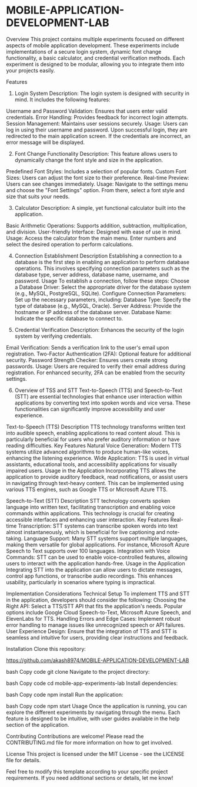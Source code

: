 # MOBILE-APPLICATION-DEVELOPMENT-LAB
Overview This project contains multiple experiments focused on different aspects of mobile application development. These experiments include implementations of a secure login system, dynamic font change functionality, a basic calculator, and credential verification methods. Each experiment is designed to be modular, allowing you to integrate them into your projects easily.

Features

1. Login System Description: The login system is designed with security in mind. It includes the following features:

Username and Password Validation: Ensures that users enter valid credentials. Error Handling: Provides feedback for incorrect login attempts. Session Management: Maintains user sessions securely. Usage: Users can log in using their username and password. Upon successful login, they are redirected to the main application screen. If the credentials are incorrect, an error message will be displayed.

2. Font Change Functionality Description: This feature allows users to dynamically change the font style and size in the application.

Predefined Font Styles: Includes a selection of popular fonts. Custom Font Sizes: Users can adjust the font size to their preference. Real-time Preview: Users can see changes immediately. Usage: Navigate to the settings menu and choose the "Font Settings" option. From there, select a font style and size that suits your needs.

3. Calculator Description: A simple, yet functional calculator built into the application.

Basic Arithmetic Operations: Supports addition, subtraction, multiplication, and division. User-friendly Interface: Designed with ease of use in mind. Usage: Access the calculator from the main menu. Enter numbers and select the desired operation to perform calculations.

4. Connection Establishment Description Establishing a connection to a database is the first step in enabling an application to perform database operations. This involves specifying connection parameters such as the database type, server address, database name, username, and password. Usage To establish a connection, follow these steps: Choose a Database Driver: Select the appropriate driver for the database system (e.g., MySQL, PostgreSQL, SQLite). Configure Connection Parameters: Set up the necessary parameters, including: Database Type: Specify the type of database (e.g., MySQL, Oracle). Server Address: Provide the hostname or IP address of the database server. Database Name: Indicate the specific database to connect to.

5. Credential Verification Description: Enhances the security of the login system by verifying credentials.

Email Verification: Sends a verification link to the user's email upon registration. Two-Factor Authentication (2FA): Optional feature for additional security. Password Strength Checker: Ensures users create strong passwords. Usage: Users are required to verify their email address during registration. For enhanced security, 2FA can be enabled from the security settings.

6. Overview of TSS and STT Text-to-Speech (TTS) and Speech-to-Text (STT) are essential technologies that enhance user interaction within applications by converting text into spoken words and vice versa. These functionalities can significantly improve accessibility and user experience.

Text-to-Speech (TTS) Description TTS technology transforms written text into audible speech, enabling applications to read content aloud. This is particularly beneficial for users who prefer auditory information or have reading difficulties. Key Features Natural Voice Generation: Modern TTS systems utilize advanced algorithms to produce human-like voices, enhancing the listening experience. Wide Application: TTS is used in virtual assistants, educational tools, and accessibility applications for visually impaired users. Usage in the Application Incorporating TTS allows the application to provide auditory feedback, read notifications, or assist users in navigating through text-heavy content. This can be implemented using various TTS engines, such as Google TTS or Microsoft Azure TTS.

Speech-to-Text (STT) Description STT technology converts spoken language into written text, facilitating transcription and enabling voice commands within applications. This technology is crucial for creating accessible interfaces and enhancing user interaction. Key Features Real-time Transcription: STT systems can transcribe spoken words into text almost instantaneously, which is beneficial for live captioning and note-taking. Language Support: Many STT systems support multiple languages, making them versatile for global applications. For instance, Microsoft Azure Speech to Text supports over 100 languages. Integration with Voice Commands: STT can be used to enable voice-controlled features, allowing users to interact with the application hands-free. Usage in the Application Integrating STT into the application can allow users to dictate messages, control app functions, or transcribe audio recordings. This enhances usability, particularly in scenarios where typing is impractical.

Implementation Considerations Technical Setup To implement TTS and STT in the application, developers should consider the following: Choosing the Right API: Select a TTS/STT API that fits the application's needs. Popular options include Google Cloud Speech-to-Text, Microsoft Azure Speech, and ElevenLabs for TTS. Handling Errors and Edge Cases: Implement robust error handling to manage issues like unrecognized speech or API failures. User Experience Design: Ensure that the integration of TTS and STT is seamless and intuitive for users, providing clear instructions and feedback.

Installation Clone this repository:

https://github.com/akash8974/MOBILE-APPLICATION-DEVELOPMENT-LAB

bash Copy code git clone  Navigate to the project directory:

bash Copy code cd mobile-app-experiments-lab Install dependencies:

bash Copy code npm install Run the application:

bash Copy code npm start Usage Once the application is running, you can explore the different experiments by navigating through the menu. Each feature is designed to be intuitive, with user guides available in the help section of the application.

Contributing Contributions are welcome! Please read the CONTRIBUTING.md file for more information on how to get involved.

License This project is licensed under the MIT License - see the LICENSE file for details.

Feel free to modify this template according to your specific project requirements. If you need additional sections or details, let me know!
